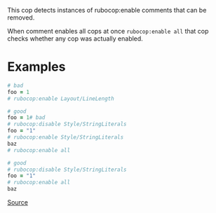
This cop detects instances of rubocop:enable comments that can be
removed.

When comment enables all cops at once `rubocop:enable all`
that cop checks whether any cop was actually enabled.

# Examples

```ruby
# bad
foo = 1
# rubocop:enable Layout/LineLength

# good
foo = 1# bad
# rubocop:disable Style/StringLiterals
foo = "1"
# rubocop:enable Style/StringLiterals
baz
# rubocop:enable all

# good
# rubocop:disable Style/StringLiterals
foo = "1"
# rubocop:enable all
baz
```

[Source](http://www.rubydoc.info/gems/rubocop/RuboCop/Cop/Lint/RedundantCopEnableDirective)